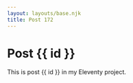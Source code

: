 ```yaml
---
layout: layouts/base.njk
title: Post 172
---
```


# Post {{ id }}

This is post {{ id }} in my Eleventy project.
